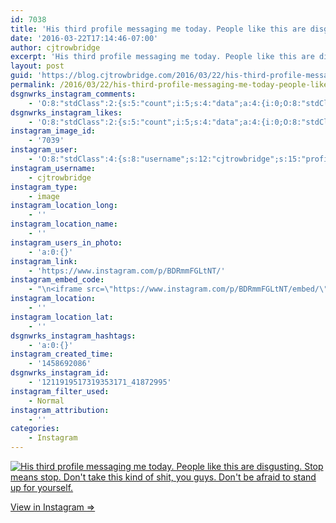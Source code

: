 ```yaml
---
id: 7038
title: 'His third profile messaging me today. People like this are disgusting. Stop means stop. Don&#8217;t take this kind of shit, you guys. Don&#8217;t be afraid to stand up for yourself.'
date: '2016-03-22T17:14:46-07:00'
author: cjtrowbridge
excerpt: 'His third profile messaging me today. People like this are disgusting. Stop means stop. Don''t take this kind of shit, you guys. Don''t be afraid to stand up for yourself.'
layout: post
guid: 'https://blog.cjtrowbridge.com/2016/03/22/his-third-profile-messaging-me-today-people-like-this-are-disgusting-stop-means-stop-dont-take-this-kind-of-shit-you-guys-dont-be-afraid-to-stand-up-for-yourself/'
permalink: /2016/03/22/his-third-profile-messaging-me-today-people-like-this-are-disgusting-stop-means-stop-dont-take-this-kind-of-shit-you-guys-dont-be-afraid-to-stand-up-for-yourself/
dsgnwrks_instagram_comments:
    - 'O:8:"stdClass":2:{s:5:"count";i:5;s:4:"data";a:4:{i:0;O:8:"stdClass":4:{s:12:"created_time";s:10:"1458693693";s:4:"text";s:93:"Goin for the classic "not memorable" move to try and want you to earn his remembrance of you.";s:4:"from";O:8:"stdClass":4:{s:8:"username";s:13:"djbuckydungun";s:15:"profile_picture";s:95:"https://scontent.cdninstagram.com/t51.2885-19/s150x150/1660632_1560076447616016_924593345_a.jpg";s:2:"id";s:9:"199456559";s:9:"full_name";s:16:"DJ Bucky Dun-Gun";}s:2:"id";s:19:"1211932997334258140";}i:1;O:8:"stdClass":4:{s:12:"created_time";s:10:"1458694101";s:4:"text";s:6:"Yassss";s:4:"from";O:8:"stdClass":4:{s:8:"username";s:9:"nazghoul_";s:15:"profile_picture";s:95:"https://scontent.cdninstagram.com/t51.2885-19/s150x150/12816772_587590351395235_989183543_a.jpg";s:2:"id";s:8:"19523293";s:9:"full_name";s:4:"Jake";}s:2:"id";s:19:"1211936418208600810";}i:2;O:8:"stdClass":4:{s:12:"created_time";s:10:"1458694384";s:4:"text";s:15:"I''m terrified !";s:4:"from";O:8:"stdClass":4:{s:8:"username";s:10:"icareagain";s:15:"profile_picture";s:96:"https://scontent.cdninstagram.com/t51.2885-19/s150x150/12446062_921810324584175_2104432278_a.jpg";s:2:"id";s:8:"27123214";s:9:"full_name";s:0:"";}s:2:"id";s:19:"1211938791261918087";}i:3;O:8:"stdClass":4:{s:12:"created_time";s:10:"1458694585";s:4:"text";s:80:"@djbuckydungun yea i couldnt help but laugh. Dude brought a knife to a gunfight.";s:4:"from";O:8:"stdClass":4:{s:8:"username";s:12:"cjtrowbridge";s:15:"profile_picture";s:96:"https://scontent.cdninstagram.com/t51.2885-19/s150x150/12081186_1759494767611229_280555941_a.jpg";s:2:"id";s:8:"41872995";s:9:"full_name";s:13:"CJ Trowbridge";}s:2:"id";s:19:"1211940481818088445";}}}'
dsgnwrks_instagram_likes:
    - 'O:8:"stdClass":2:{s:5:"count";i:5;s:4:"data";a:4:{i:0;O:8:"stdClass":4:{s:8:"username";s:9:"nazghoul_";s:15:"profile_picture";s:95:"https://scontent.cdninstagram.com/t51.2885-19/s150x150/12816772_587590351395235_989183543_a.jpg";s:2:"id";s:8:"19523293";s:9:"full_name";s:4:"Jake";}i:1;O:8:"stdClass":4:{s:8:"username";s:7:"eprox08";s:15:"profile_picture";s:88:"https://scontent.cdninstagram.com/t51.2885-19/11809732_1604989729760656_1339661836_a.jpg";s:2:"id";s:9:"570188916";s:9:"full_name";s:13:"Emmanuel prox";}i:2;O:8:"stdClass":4:{s:8:"username";s:8:"cdubs503";s:15:"profile_picture";s:87:"https://scontent.cdninstagram.com/t51.2885-19/11349183_562227967264868_1677857016_a.jpg";s:2:"id";s:8:"46930244";s:9:"full_name";s:11:"Cody Wagnon";}i:3;O:8:"stdClass":4:{s:8:"username";s:9:"g_rated08";s:15:"profile_picture";s:86:"https://scontent.cdninstagram.com/t51.2885-19/11371210_784213421691312_563231994_a.jpg";s:2:"id";s:9:"304435651";s:9:"full_name";s:10:"Sonny Koya";}}}'
instagram_image_id:
    - '7039'
instagram_user:
    - 'O:8:"stdClass":4:{s:8:"username";s:12:"cjtrowbridge";s:15:"profile_picture";s:96:"https://scontent.cdninstagram.com/t51.2885-19/s150x150/12081186_1759494767611229_280555941_a.jpg";s:2:"id";s:8:"41872995";s:9:"full_name";s:13:"CJ Trowbridge";}'
instagram_username:
    - cjtrowbridge
instagram_type:
    - image
instagram_location_long:
    - ''
instagram_location_name:
    - ''
instagram_users_in_photo:
    - 'a:0:{}'
instagram_link:
    - 'https://www.instagram.com/p/BDRmmFGLtNT/'
instagram_embed_code:
    - "\n<iframe src=\"https://www.instagram.com/p/BDRmmFGLtNT/embed/\" width=\"612\" height=\"710\" frameborder=\"0\" scrolling=\"no\" allowtransparency=\"true\" class=\"insta-image-embed\"></iframe>\n"
instagram_location:
    - ''
instagram_location_lat:
    - ''
dsgnwrks_instagram_hashtags:
    - 'a:0:{}'
instagram_created_time:
    - '1458692086'
dsgnwrks_instagram_id:
    - '1211919517319353171_41872995'
instagram_filter_used:
    - Normal
instagram_attribution:
    - ''
categories:
    - Instagram
---
```


[![His third profile messaging me today. People like this are disgusting. Stop means stop. Don't take this kind of shit, you guys. Don't be afraid to stand up for yourself.](https://blog.cjtrowbridge.com/wp-content/uploads/2016/03/1458692086-1-1.jpg)](https://www.instagram.com/p/BDRmmFGLtNT/)

[View in Instagram ⇒](https://www.instagram.com/p/BDRmmFGLtNT/)
